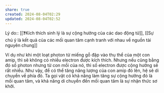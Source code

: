 ```yaml
---
share: true
created: 2024-08-04T02:29
updated: 2024-08-04T02:52
---
```

Lý do:: [[❓Kích thích sinh lý là sự cộng hưởng của các dao động tử]], [[Sự chú ý là kết quả của các mối quan tâm cạnh tranh với nhau về nguồn tài nguyên chung]]

Ví dụ như khi một loạt photon từ miếng gỗ đập vào thụ thể của một con amip, thì sẽ không có nhiều electron được kích thích. Nhưng nếu cũng bằng đó số photon nhưng từ con mồi của nó, thì số electron được cộng hưởng sẽ rất nhiều. Như vậy, để có thể tăng năng lượng của con amip đó lên, hệ sẽ di chuyển về phía đó. Ta gọi vật có khả năng làm tăng sự cộng hưởng đó là mối quan tâm, và khả năng di chuyển đến mối quan tâm là sự nhận thức sơ khởi.